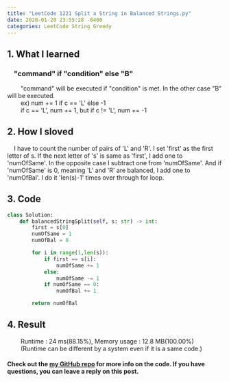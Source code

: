 ```yaml
---
title: "LeetCode 1221 Split a String in Balanced Strings.py"
date: 2020-01-20 23:55:28 -0400
categories: LeetCode String Greedy
---
```


## 1. What I learned
### &nbsp;&nbsp;&nbsp;&nbsp;"command" if "condition" else "B"
&nbsp;&nbsp;&nbsp;&nbsp;&nbsp;&nbsp;&nbsp;&nbsp;"command" will be executed if "condition" is met. In the other case "B" will be executed.  
&nbsp;&nbsp;&nbsp;&nbsp;&nbsp;&nbsp;&nbsp;&nbsp;ex) num += 1 if c == 'L' else -1  
&nbsp;&nbsp;&nbsp;&nbsp;&nbsp;&nbsp;&nbsp;&nbsp;if c == 'L', num += 1, but if c != 'L', num += -1

## 2. How I sloved
&nbsp;&nbsp;&nbsp;&nbsp;I have to count the number of pairs of 'L' and 'R'.
I set 'first' as the first letter of s.
If the next letter of 's' is same as 'first', I add one to 'numOfSame'.
In the opposite case I subtract one from 'numOfSame'.
And if 'numOfSame' is 0, meaning 'L' and 'R' are balanced, I add one to 'numOfBal'.
I do it 'len(s)-1' times over through for loop.

## 3. Code
```python
class Solution:
    def balancedStringSplit(self, s: str) -> int:
        first = s[0]
        numOfSame = 1
        numOfBal = 0

        for i in range(1,len(s)):
            if first == s[i]:
                numOfSame += 1
            else:
                numOfSame -= 1
            if numOfSame == 0:
                numOfBal += 1

        return numOfBal
```

## 4. Result
&nbsp;&nbsp;&nbsp;&nbsp;&nbsp;&nbsp;&nbsp;&nbsp;Runtime : 24 ms(88.15%), Memory usage : 12.8 MB(100.00%)  
&nbsp;&nbsp;&nbsp;&nbsp;&nbsp;&nbsp;&nbsp;&nbsp;(Runtime can be different by a system even if it is a same code.)

#### Check out the [my GitHub repo][hyuk-gh] for more info on the code. If you have questions, you can leave a reply on this post.

[hyuk-gh]:   https://github.com/dlgur1994/StudyAlgorithms/tree/master/leetcode
